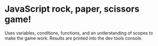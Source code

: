 # JavaScript rock, paper, scissors game!
Uses variables, conditions, functions, and an understanding of scopes to make the game work.
Results are printed into the dev tools console.
